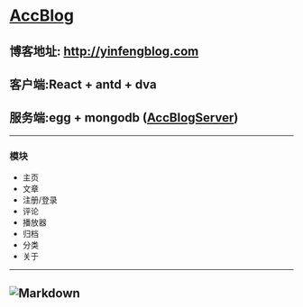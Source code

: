 # [AccBlog](http://yinfengblog.com/)
## 博客地址: http://yinfengblog.com
## 客户端:React + antd + dva
## 服务端:egg + mongodb ([AccBlogServer](https://github.com/accelerator-feng/AccBlogServer))
---
### 模块
* 主页
* 文章
* 注册/登录
* 评论
* 播放器
* 归档
* 分类
* 关于
---
![Markdown](http://i2.kiimg.com/582196/c229d2f00d338d96.png)
---

